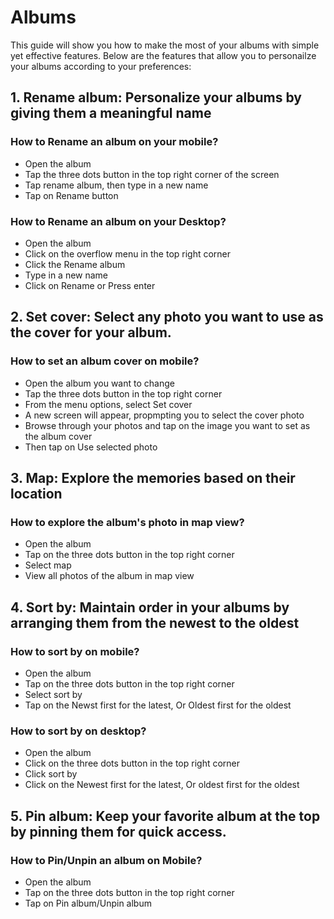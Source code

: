 # Albums

This guide will show you how to make the most of your albums with simple yet effective features.
Below are the features that allow you to personailze your albums according to your preferences:

## 1. Rename album: Personalize your albums by giving them a meaningful name

### How to Rename an album on your mobile?

-   Open the album
-   Tap the three dots button in the top right corner of the screen
-   Tap rename album, then type in a new name
-   Tap on Rename button

### How to Rename an album on your Desktop?

-   Open the album
-   Click on the overflow menu in the top right corner
-   Click the Rename album
-   Type in a new name
-   Click on Rename or Press enter

## 2. Set cover: Select any photo you want to use as the cover for your album.

### How to set an album cover on mobile?

-   Open the album you want to change
-   Tap the three dots button in the top right corner
-   From the menu options, select Set cover
-   A new screen will appear, propmpting you to select the cover photo
-   Browse through your photos and tap on the image you want to set as the album cover
-   Then tap on Use selected photo

## 3. Map: Explore the memories based on their location

### How to explore the album's photo in map view?

-   Open the album
-   Tap on the three dots button in the top right corner
-   Select map
-   View all photos of the album in map view

## 4. Sort by: Maintain order in your albums by arranging them from the newest to the oldest

### How to sort by on mobile?

-   Open the album
-   Tap on the three dots button in the top right corner
-   Select sort by
-   Tap on the Newst first for the latest, Or Oldest first for the oldest

### How to sort by on desktop?

-   Open the album
-   Click on the three dots button in the top right corner
-   Click sort by
-   Click on the Newest first for the latest, Or oldest first for the oldest

## 5. Pin album: Keep your favorite album at the top by pinning them for quick access.

### How to Pin/Unpin an album on Mobile?

-   Open the album
-   Tap on the three dots button in the top right corner
-   Tap on Pin album/Unpin album
